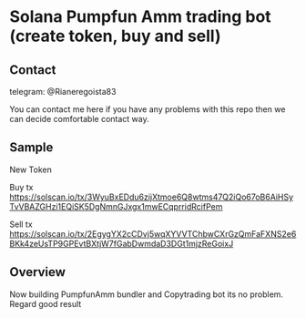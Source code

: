 # Solana Pumpfun Amm trading bot (create token, buy and sell)

## Contact

telegram: @Rianeregoista83

You can contact me here if you have any problems with this repo then we can decide comfortable contact way.

## Sample

New Token

Buy tx
https://solscan.io/tx/3WyuBxEDdu6zijXtmoe6Q8wtms47Q2iQo67oB6AiHSyTvVBAZGHzi1EQiSK5DgNmnGJxgx1mwECqprridRcifPem

Sell tx
https://solscan.io/tx/2EgygYX2cCDvj5wqXYVVTChbwCXrGzQmFaFXNS2e6BKk4zeUsTP9GPEvtBXtjW7fGabDwmdaD3DGt1mjzReGoixJ

## Overview
Now building PumpfunAmm bundler and Copytrading bot
its no problem. Regard good result
